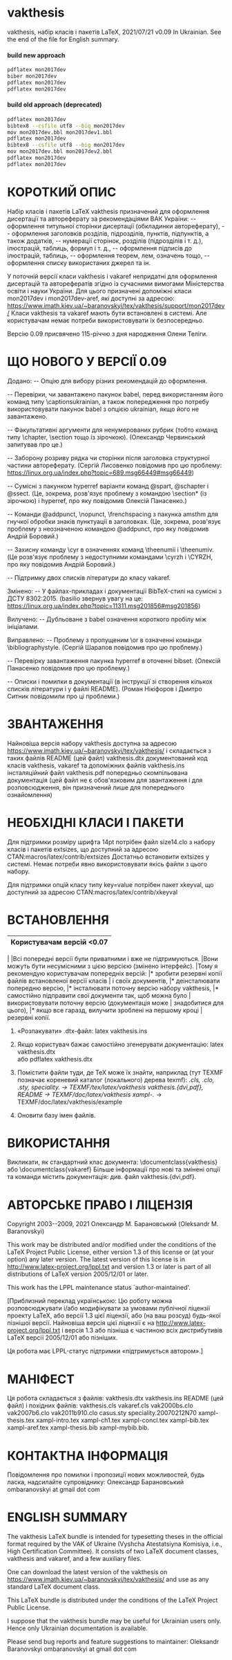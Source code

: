 # vakthesis

vakthesis, набір класів і пакетів LaTeX, 2021/07/21 v0.09
In Ukrainian. See the end of the file for English summary.


#### build new approach

```sh 
pdflatex mon2017dev
biber mon2017dev
pdflatex mon2017dev
pdflatex mon2017dev
```

#### build old approach (deprecated)

```sh 
pdflatex mon2017dev
bibtex8 --csfile utf8 --big mon2017dev
mov mon2017dev.bbl mon2017dev1.bbl
pdflatex mon2017dev
bibtex8 --csfile utf8 --big mon2017dev
mov mon2017dev.bbl mon2017dev2.bbl
pdflatex mon2017dev
pdflatex mon2017dev
```








КОРОТКИЙ ОПИС
=============

Набір класів і пакетів LaTeX vakthesis призначений для оформлення
дисертації та автореферату за рекомендаціями ВАК України:
-- оформлення титульної сторінки дисертації (обкладинки автореферату),
-- оформлення заголовків розділів, підрозділів, пунктів, підпунктів,
   а також додатків,
-- нумерації сторінок, розділів (підрозділів і т. д.), ілюстрацій,
   таблиць, формул і т. д.,
-- оформлення підписів до ілюстрацій, таблиць,
-- оформлення теорем, лем, означень тощо,
-- оформлення списку використаних джерел та ін.

У поточній версії класи vakthesis і vakaref непридатні для оформлення
дисертацій та авторефератів згідно із сучасними вимогами Міністерства
освіти і науки України. Для цього призначені допоміжні класи mon2017dev
і mon2017dev-aref, які доступні за адресою:
  https://www.imath.kiev.ua/~baranovskyi/tex/vakthesis/support/mon2017dev/
Класи vakthesis та vakaref мають бути встановлені в системі. Але
користувачам немає потреби використовувати їх безпосередньо.

Версію 0.09 присвячено 115-річчю з дня народження Олени Теліги.


ЩО НОВОГО У ВЕРСІЇ 0.09
=======================

Додано:
-- Опцію для вибору різних рекомендацій до оформлення.

-- Перевірки, чи завантажено пакунок babel, перед використанням його
   команд типу \captionsukrainian, а також попередження про потребу
   використовувати пакунок babel з опцією ukrainian, якщо його
   не завантажено.

-- Факультативні аргументи для ненумерованих рубрик (тобто команд типу
   \chapter, \section тощо із зірочкою).
   (Олександр Червинський запитував про це.)

-- Заборону розриву рядка чи сторінки після заголовка структурної
   частини автореферату.
   (Сергій Лисовенко повідомив про цю проблему:
   https://linux.org.ua/index.php?topic=689.msg66449#msg66449)

-- Сумісні з пакунком hyperref варіанти команд \@spart, \@schapter
   і \@ssect.
   (Це, зокрема, розв'язує проблему з командою \section* (із зірочкою)
   і hyperref, про яку повідомив Олексій Панасенко.)

-- Команди \@addpunct, \nopunct, \frenchspacing з пакунка amsthm
   для гнучкої обробки знаків пунктуації в заголовках.
   (Це, зокрема, розв'язує проблему з неозначеною командою \@addpunct,
   про яку повідомив Андрій Боровий.)

-- Захисну команду \cyr в означеннях команд \theenumii і \theenumiv.
   (Це розв'язує проблему з недоступними командами \cyrzh і \CYRZH,
   про яку повідомив Андрій Боровий.)

-- Підтримку двох списків літератури до класу vakaref.

Змінено:
-- У файлах-прикладах і документації BibTeX-стилі на сумісні
   з ДСТУ 8302:2015.
   (basilio звернув увагу на це:
   https://linux.org.ua/index.php?topic=11311.msg201856#msg201856)

Вилучено:
-- Дубльоване з babel означення короткого пробілу між ініціалами.

Виправлено:
-- Проблему з пропущеним \or в означенні команди \bibliographystyle.
   (Сергій Шарапов повідомив про цю проблему.)

-- Перевірку завантаження пакунка hyperref в оточенні bibset.
   (Олексій Панасенко повідомив про цю проблему.)

-- Описки і помилки в документації
   (в інструкції зі створення кількох списків літератури і у файлі
   README).
   (Роман Нікіфоров і Дмитро Ситник повідомили про ці проблеми.)


ЗВАНТАЖЕННЯ
===========

Найновіша версія набору vakthesis доступна за адресою
  https://www.imath.kiev.ua/~baranovskyi/tex/vakthesis/
і складається з таких файлів
  README         (цей файл)
  vakthesis.dtx  документований код класів vakthesis, vakaref
                 та допоміжних файлів
  vakthesis.ins  інсталяційний файл
  vakthesis.pdf  попередньо скомпільована документація (цей файл не є
                 обов'язковим для звантаження і для розповсюдження,
                 він призначений лише для попереднього ознайомлення)


НЕОБХІДНІ КЛАСИ І ПАКЕТИ
========================

Для підтримки розміру шрифта 14pt потрібен файл size14.clo з набору
класів і пакетів extsizes, що доступний за адресою
  CTAN:macros/latex/contrib/extsizes
Достатньо встановити extsizes у системі. Немає потреби явно
використовувати якісь файли з цього набору.

Для підтримки опцій класу типу key=value потрібен пакет xkeyval,
що доступний за адресою
  CTAN:macros/latex/contrib/xkeyval


ВСТАНОВЛЕННЯ
============

  |Користувачам версій <0.07
  |-------------------------
  |
  |Всі попередні версії були приватними і вже не підтримуються.
  |Вони можуть бути несумісними з цією версією (змінено інтерфейс).
  |Тому я рекомендую користувачам попередніх версій:
  |* зробити резервні копії файлів встановленої версії класів
  |  і своїх документів,
  |* деінсталювати попередню версію,
  |* інсталювати поточну версію набору vakthesis,
  |* самостійно підправити свої документи так, щоб можна було
  |  використовувати поточну версію (документація може
  |  знадобитися для цього),
  |* якщо все гаразд, вилучити зроблені на першому кроці
  |  резервні копії.

1. «Розпакувати» .dtx-файл:
   latex vakthesis.ins

2. Якщо користувач бажає самостійно згенерувати документацію:
   latex vakthesis.dtx   
   або
   pdflatex vakthesis.dtx

3. Помістити файли туди, де TeX може їх знайти, наприклад (тут TEXMF
   позначає кореневий каталог (локального) дерева texmf):
   *.cls, *.clo, *.sty, speciality.*  ->  TEXMF/tex/latex/vakthesis
   vakthesis.{dvi,pdf}, README        ->  TEXMF/doc/latex/vakthesis
   xampl-*.*                          ->  TEXMF/doc/latex/vakthesis/example

4. Оновити базу імен файлів.


ВИКОРИСТАННЯ
============

Викликати, як стандартний клас документа:
  \documentclass{vakthesis}
або
  \documentclass{vakaref}
Більше інформації про нові та змінені опції та команди містить
документація: див. файл vakthesis.{dvi,pdf}.


АВТОРСЬКЕ ПРАВО І ЛІЦЕНЗІЯ
==========================

Copyright 2003--2009, 2021 Олександр М. Барановський (Oleksandr M. Baranovskyi)

This work may be distributed and/or modified under the
conditions of the LaTeX Project Public License, either version 1.3
of this license or (at your option) any later version.
The latest version of this license is in
  http://www.latex-project.org/lppl.txt
and version 1.3 or later is part of all distributions of LaTeX
version 2005/12/01 or later.

This work has the LPPL maintenance status `author-maintained'.

[Приблизний переклад українською:
Цю роботу можна розповсюджувати і/або модифікувати за
умовами публічної ліцензії проекту LaTeX, або версії 1.3
цієї ліцензії, або (на ваш розсуд) будь-якої пізнішої версії.
Найновіша версія цієї ліцензії є на
  http://www.latex-project.org/lppl.txt
і версія 1.3 або пізніша є частиною всіх дистрибутивів LaTeX
версії 2005/12/01 або пізніших.

Ця робота має LPPL-статус підтримки «підтримується автором».]


МАНІФЕСТ
========

Ця робота складається з файлів:
  vakthesis.dtx
  vakthesis.ins
  README (цей файл)
і похідних файлів:
  vakthesis.cls
  vakaref.cls
  vak2000bs.clo
  vak2007b6.clo
  vak2011b910.clo
  casus.sty
  speciality.20070212N70
  xampl-thesis.tex
  xampl-intro.tex
  xampl-ch1.tex
  xampl-concl.tex
  xampl-bib.tex
  xampl-aref.tex
  xampl-thesis.bib
  xampl-mybib.bib.


КОНТАКТНА ІНФОРМАЦІЯ
====================

Повідомлення про помилки і пропозиції нових можливостей, будь ласка,
надсилайте супровіднику:
Олександр Барановський
ombaranovskyi at gmail dot com


ENGLISH SUMMARY
===============

The vakthesis LaTeX bundle is intended for typesetting theses in the
official format required by the VAK of Ukraine (Vyshcha Atestatsiyna
Komisiya, i.e., High Certification Committee). It consists of two
LaTeX document classes, vakthesis and vakaref, and a few auxiliary
files.

One can download the latest version of the vakthesis on
  https://www.imath.kiev.ua/~baranovskyi/tex/vakthesis/
and use as any standard LaTeX document class.

This LaTeX bundle is distributed under the conditions of the LaTeX
Project Public License.

I suppose that the vakthesis bundle may be useful for Ukrainian users
only. Hence only Ukrainian documentation is available.

Please send bug reports and feature suggestions to maintainer:
Oleksandr Baranovskyi
ombaranovskyi at gmail dot com
